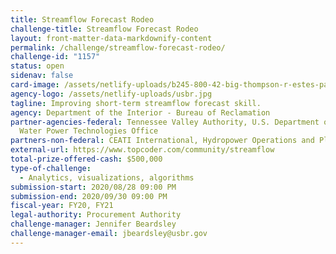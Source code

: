 ```yaml
---
title: Streamflow Forecast Rodeo
challenge-title: Streamflow Forecast Rodeo
layout: front-matter-data-markdownify-content
permalink: /challenge/streamflow-forecast-rodeo/
challenge-id: "1157"
status: open
sidenav: false
card-image: /assets/netlify-uploads/b245-800-42-big-thompson-r-estes-park-co_thumbnail.jpg
agency-logo: /assets/netlify-uploads/usbr.jpg
tagline: Improving short-term streamflow forecast skill.
agency: Department of the Interior - Bureau of Reclamation
partner-agencies-federal: Tennessee Valley Authority, U.S. Department of Energy,
  Water Power Technologies Office
partners-non-federal: CEATI International, Hydropower Operations and Planning Interest Group (HOPIG)
external-url: https://www.topcoder.com/community/streamflow
total-prize-offered-cash: $500,000
type-of-challenge:
  - Analytics, visualizations, algorithms
submission-start: 2020/08/28 09:00 PM
submission-end: 2020/09/30 09:00 PM
fiscal-year: FY20, FY21
legal-authority: Procurement Authority
challenge-manager: Jennifer Beardsley
challenge-manager-email: jbeardsley@usbr.gov
---
```

